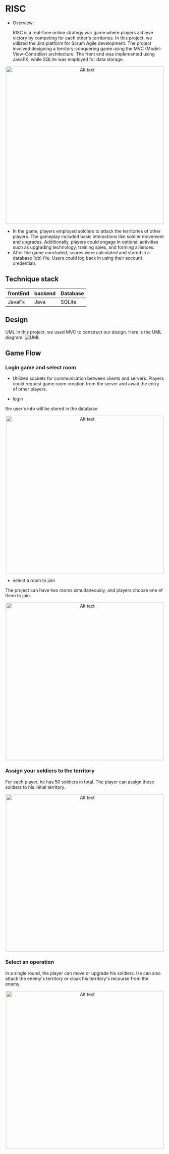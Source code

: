 # RISC

- Overview:

  RISC is a real-time online strategy war game where players achieve victory by competing for each other's territories. In this project, we utilized the Jira platform for Scrum Agile development. The project involved designing a territory-conquering game using the MVC (Model-View-Controller) architecture. The front end was implemented using JavaFX, while SQLite was employed for data storage.



<div align="center">
      <img src="/image/screenshot.png" alt="Alt text" width="500"/>    
</div>


- In the game, players employed soldiers to attack the territories of other players. The gameplay included basic interactions 
like soldier movement and upgrades. Additionally, players could engage in optional activities such as upgrading 
technology, training spies, and forming alliances.
- After the game concluded, scores were calculated and stored in a database (db) file. Users could log back in using their 
account credentials






## Technique stack

| frontEnd | backend | Database | 
| -------- | -------| ---------- |
| JavaFx | Java | SQLite |


## Design
UML
In this project, we used MVC to construct our design. Here is the UML diagram:
![UML](image/651UML.png)

## Game Flow

### Login game and select room
- Utilized sockets for communication between clients and servers. Players could request game room creation from the 
server and await the entry of other players.

- login

the user's info will be stored in the database
<div align="center">
    <img src="/image/login.png" alt="Alt text" width="500"/>
</div>

- select a room to join


The project can have two rooms simultaneously, and players choose one of them to join.
<div align="center">
<img src="/image/selectroom.png" alt="Alt text" width="500"/>
</div>

### Assign your soldiers to the territory
For each player, he has 50 soldiers in total. The player can assign these soldiers to his initial territory.
<div align="center">
<img src="/image/assignmentsoldiers.png" alt="Alt text" width="500"/>
</div>


### Select an operation
In a single round, the player can move or upgrade his soldiers. He can also attack the enemy's territory or cloak his territory's recourse from the enemy.
<div align="center">
<img src="/image/operationpage.png" alt="Alt text" width="500"/>
</div>


